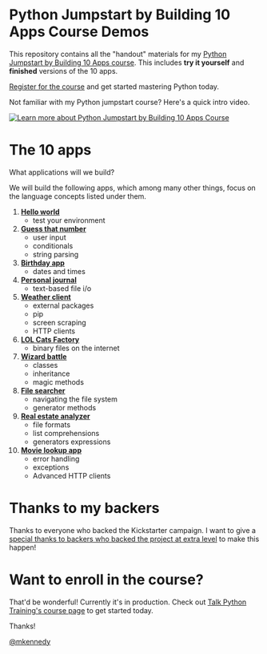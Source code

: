 # Python Jumpstart by Building 10 Apps Course Demos

This repository contains all the "handout" materials for my [Python Jumpstart by Building 10 Apps course](https://training.talkpython.fm/courses/details/python-language-jumpstart-building-10-apps). This includes **try it yourself** and **finished** versions of the 10 apps. 

[Register for the course](https://training.talkpython.fm/courses/details/python-language-jumpstart-building-10-apps) and get started mastering Python today.



Not familiar with my Python jumpstart course? Here's a quick intro video.

[![Learn more about Python Jumpstart by Building 10 Apps Course](readme_resources/video_play.png)](https://training.talkpython.fm/courses/details/python-language-jumpstart-building-10-apps)

The 10 apps
===================

What applications will we build?

We will build the following apps, which among many other things, focus on the language concepts listed under them.

1. [**Hello world**](https://github.com/mikeckennedy/python-jumpstart-course-demos/tree/master/apps/01_hello_world/you_try)
    * test your environment 
2. [**Guess that number**](https://github.com/mikeckennedy/python-jumpstart-course-demos/tree/master/apps/02-guess-number-app) 
    * user input
    * conditionals
    * string parsing 
3. [**Birthday app**](https://github.com/mikeckennedy/python-jumpstart-course-demos/tree/master/apps/03_birthday/you_try)
    * dates and times
4. [**Personal journal**](https://github.com/mikeckennedy/python-jumpstart-course-demos/tree/master/apps/04_journal/you_try)
    * text-based file i/o 
5. [**Weather client**](https://github.com/mikeckennedy/python-jumpstart-course-demos/tree/master/apps/05_weather_client/you_try)
    * external packages
    * pip
    * screen scraping
    * HTTP clients 
6. [**LOL Cats Factory**](https://github.com/mikeckennedy/python-jumpstart-course-demos/tree/master/apps/06_lolcat_factory/you_try)
    * binary files on the internet 
7. [**Wizard battle**](https://github.com/mikeckennedy/python-jumpstart-course-demos/tree/master/apps/07_wizard_battle/you_try)
    * classes
    * inheritance
    * magic methods 
8. [**File searcher**](https://github.com/mikeckennedy/python-jumpstart-course-demos/tree/master/apps/08_file_searcher/you_try)
    * navigating the file system
    * generator methods
9. [**Real estate analyzer**](https://github.com/mikeckennedy/python-jumpstart-course-demos/tree/master/apps/09_real_estate_analyzer/you_try)
    * file formats
    * list comprehensions
    * generators expressions 
10. [**Movie lookup app**](https://github.com/mikeckennedy/python-jumpstart-course-demos/tree/master/apps/10_movie_search/you_try)
    * error handling
    * exceptions
    * Advanced HTTP clients

Thanks to my backers
=============

Thanks to everyone who backed the Kickstarter campaign. I want to give a [special thanks to backers who backed the project at extra level](https://github.com/mikeckennedy/python-jumpstart-course-demos/blob/master/Credits.md) to make this happen!

Want to enroll in the course?
=============

That'd be wonderful! Currently it's in production. Check out [Talk Python Training's course page](https://training.talkpython.fm/courses/details/python-language-jumpstart-building-10-apps) to get started today.

Thanks!

[@mkennedy](https://twitter.com/mkennedy)
